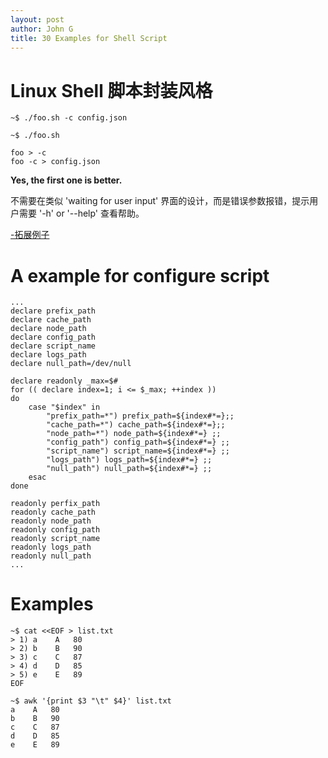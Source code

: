 ```yaml
---
layout: post
author: John G
title: 30 Examples for Shell Script
---
```


# Linux Shell 脚本封装风格

```termianl
~$ ./foo.sh -c config.json
```

```terminal
~$ ./foo.sh

foo > -c
foo -c > config.json
```

**Yes, the first one is better.**

不需要在类似 'waiting for user input' 界面的设计，而是错误参数报错，提示用户需要 '-h' or '--help' 查看帮助。

<a href="https://raw.githubusercontent.com/iatomato/scripthub/master/shell-style.sh" target="_blank">-拓展例子</a>

# A example for configure script

```shell
...
declare prefix_path
declare cache_path
declare node_path
declare config_path
declare script_name
declare logs_path
declare null_path=/dev/null

declare readonly _max=$#
for (( declare index=1; i <= $_max; ++index ))
do
    case "$index" in
        "prefix_path=*") prefix_path=${index#*=};;
        "cache_path=*") cache_path=${index#*=};;
        "node_path=*") node_path=${index#*=} ;;
        "config_path") config_path=${index#*=} ;;
        "script_name") script_name=${index#*=} ;;
        "logs_path") logs_path=${index#*=} ;;
        "null_path") null_path=${index#*=} ;;
    esac
done

readonly perfix_path
readonly cache_path
readonly node_path
readonly config_path
readonly script_name
readonly logs_path
readonly null_path
...
```
# Examples

```terminal
~$ cat <<EOF > list.txt
> 1) a    A   80
> 2) b    B   90
> 3) c    C   87
> 4) d    D   85
> 5) e    E   89
EOF

~$ awk '{print $3 "\t" $4}' list.txt
a    A   80
b    B   90
c    C   87
d    D   85
e    E   89
```
